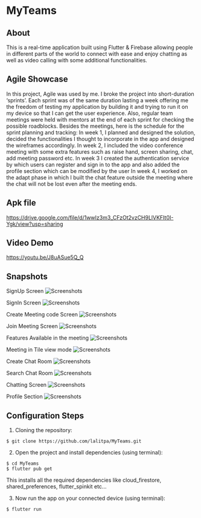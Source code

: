 # MyTeams
## About
This is a real-time application built using Flutter & Firebase allowing people in different parts of the world to connect with ease and enjoy chatting as well as video calling with some additional functionalities.

## Agile Showcase
In this project, Agile was used by me. I broke the project into short-duration ‘sprints’. Each sprint was of the same duration lasting a week offering me the freedom of testing my application by building it and trying to run it on my device so that I can get the user experience. Also, regular team meetings were held with mentors at the end of each sprint for checking the possible roadblocks. 
Besides the meetings, here is the schedule for the sprint planning and tracking:
In week 1, I planned and designed the solution, decided the functionalities I thought to incorporate in the app and designed the wireframes accordingly. 
In week 2, I included the video conference meeting with some extra features such as raise hand, screen sharing, chat, add meeting password etc. 
In week 3 I created the authentication service by which users can register and sign in to the app and also added the profile section which can be modified by the user
In week 4, I worked on the adapt phase in which I built the chat feature outside the meeting where the chat will not be lost even after the meeting ends.

## Apk file

https://drive.google.com/file/d/1wwIz3m3_CFzOt2vzCH9LlVKFIt0I-Ygk/view?usp=sharing

## Video Demo

https://youtu.be/J8uASue5Q_Q

## Snapshots

SignUp Screen
![Screenshots](/Snapshots/Snapshot_1.jpg)

SignIn Screen
![Screenshots](/Snapshots/Snapshot_2.jpg)

Create Meeting code Screen
![Screenshots](/Snapshots/Snapshot_3.jpg)

Join Meeting Screen
![Screenshots](/Snapshots/Snapshot_4.jpg)

Features Available in the meeting
![Screenshots](/Snapshots/Snapshot_5.jpg)

Meeting in Tile view mode
![Screenshots](/Snapshots/Snapshot_6.jpg)

Create Chat Room
![Screenshots](/Snapshots/Snapshot_7.jpg)

Search Chat Room
![Screenshots](/Snapshots/Snapshot_8.jpg)

Chatting Screen
![Screenshots](/Snapshots/Snapshot_9.jpg)

Profile Section
![Screenshots](/Snapshots/Snapshot_10.jpg)

## Configuration Steps
1. Cloning the repository:

```
$ git clone https://github.com/lalitpa/MyTeams.git
```

2. Open the project and install dependencies (using terminal):

```
$ cd MyTeams
$ flutter pub get
```
This installs all the required dependencies like cloud_firestore, shared_preferences, flutter_spinkit etc...

3. Now run the app on your connected device (using terminal):

`$ flutter run`
